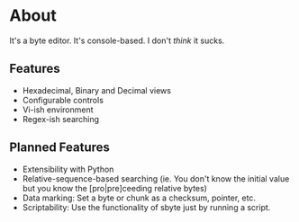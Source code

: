 # About
It's a byte editor. It's console-based. I don't *think* it sucks.

## Features
- Hexadecimal, Binary and Decimal views
- Configurable controls
- Vi-ish environment
- Regex-ish searching


## Planned Features
- Extensibility with Python
- Relative-sequence-based searching (ie. You don't know the initial value but you know the [pro|pre]ceeding relative bytes)
- Data marking: Set a byte or chunk as a checksum, pointer, etc.
- Scriptability: Use the functionality of sbyte just by running a script.
